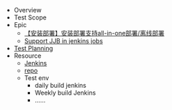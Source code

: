 - Overview
- Test Scope
- Epic
    - [【安装部署】安装部署支持all-in-one部署/离线部署](https://gitee.com/edgegallery/community/blob/master/Architecture%20WG/Requirements/v0.9/Support%20offline%20installation%20in%20one-click-deploy%20scripts.md)
    - [Support JJB in jenkins jobs](https://gitee.com/edgegallery/community/blob/master/Architecture%20WG/Requirements/v0.9/Support%20JJB%20in%20jenkins%20jobs.md)
- [Test Planning](https://gitee.com/edgegallery/community/blob/master/Test%20WG/Test%20Release/Test%20WG%20%20R0.9%20Release%20milestone.md)
- Resource
    - [Jenkins](http://jenkins.edgegallery.org/)
    - [repo](https://gitee.com/EdgeGallery_group/integration-testing)
    - Test env
        - daily build jenkins
        - Weekly build Jenkins
        - ......
